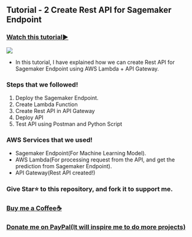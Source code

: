 ## Tutorial - 2 Create Rest API for Sagemaker Endpoint

### [Watch this tutorial►](https://youtu.be/YWmnD_QcZQU)
<img src="https://github.com/Spidy20/Sagemaker-Tutorials/blob/master/Tutorial%20-%202%20Create%20Rest%20API%20for%20Sagemaker%20Endpoint/yt_thumb_2.jpg">


- In this tutorial, I have explained how we can create Rest API for Sagemaker Endpoint using AWS Lambda + API Gateway.

### Steps that we followed!

1. Deploy the Sagemaker Endpoint.
2. Create Lambda Function
3. Create Rest API in API Gateway
4. Deploy API
5. Test API using Postman and Python Script

### AWS Services that we used!
- Sagemaker Endpoint(For Machine Learning Model).
- AWS Lambda(For processing request from the API, and get the prediction from Sagemaker Endpoint).
- API Gateway(Rest API created!)

### Give Star⭐ to this repository, and fork it to support me. 

### [Buy me a Coffee☕](https://www.buymeacoffee.com/spidy20)
### [Donate me on PayPal(It will inspire me to do more projects)](https://www.paypal.me/spidy1820)

